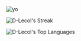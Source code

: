 <img src="https://media.tenor.com/UTxKJNlZilwAAAAi/luffy-monkey-d-luffy.gif" alt="yo">

![D-Lecol's Streak](https://github-readme-streak-stats.herokuapp.com/?user=D-Lecol&theme=vue-dark&hide_border=true)

![D-Lecol's Top Languages](https://github-readme-stats.vercel.app/api/top-langs/?username=D-Lecol&theme=vue-dark&show_icons=true&hide_border=true&layout=compact)

<!--
**D-Lecol/D-Lecol** is a ✨ _special_ ✨ repository because its `README.md` (this file) appears on your GitHub profile.

Here are some ideas to get you started:

- 🔭 I’m currently working on ...
- 🌱 I’m currently learning ...
- 👯 I’m looking to collaborate on ...
- 🤔 I’m looking for help with ...
- 💬 Ask me about ...
- 📫 How to reach me: ...
- 😄 Pronouns: ...
- ⚡ Fun fact: ...
-->
